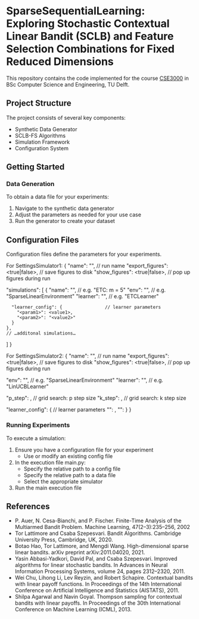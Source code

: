 # SparseSequentialLearning: Exploring Stochastic Contextual Linear Bandit (SCLB) and Feature Selection Combinations for Fixed Reduced Dimensions

This repository contains the code implemented for the course [CSE3000](https://github.com/TU-Delft-CSE/Research-Project) in BSc Computer Science and Engineering, TU Delft.
## Project Structure

The project consists of several key components:
- Synthetic Data Generator
- SCLB-FS Algorithms
- Simulation Framework
- Configuration System

## Getting Started

### Data Generation
To obtain a data file for your experiments:
1. Navigate to the synthetic data generator
2. Adjust the parameters as needed for your use case
3. Run the generator to create your dataset

## Configuration Files
Configuration files define the parameters for your experiments.

For SettingsSimulator1:
{
  "name": "<experiment-name>",           // run name
  "export_figures": <true|false>,        // save figures to disk
  "show_figures": <true|false>,          // pop up figures during run

  "simulations": [
    {
      "name": "<simulation-name>",       // e.g. "ETC: m = 5"
      "env": "<EnvironmentClassName>",   // e.g. "SparseLinearEnvironment"
      "learner": "<LearnerClassName>",   // e.g. "ETCLearner"

      "learner_config": {                // learner parameters
        "<param1>": <value1>,
        "<param2>": "<value2>"
      }
    },
    // …additonal simulations…
  ]
}

For SettingsSimulator2:
{
  "name": "<experiment-name>",             // run name
  "export_figures": <true|false>,          // save figures to disk
  "show_figures": <true|false>,            // pop up figures during run

  "env": "<EnvironmentClassName>",         // e.g. "SparseLinearEnvironment"
  "learner": "<LearnerClassName>",         // e.g. "LinUCBLearner"

  "p_step": <integer>,                     // grid search: p step size
  "k_step": <integer>,                     // grid search: k step size

  "learner_config": {                      // learner parameters
    "<param1>": <value1>,
    "<param2>": <value2>
  }
}

### Running Experiments
To execute a simulation:
1. Ensure you have a configuration file for your experiment
   - Use or modify an existing config file
2. In the execution file main.py:
   - Specify the relative path to a config file
   - Specify the relative path to a data file
   - Select the appropriate simulator
3. Run the main execution file

## References
- P. Auer, N. Cesa-Bianchi, and P. Fischer. Finite-Time Analysis of the Multiarmed Bandit Problem. Machine Learning, 47(2–3):235–256, 2002
- Tor Lattimore and Csaba Szepesvari. Bandit Algorithms. Cambridge University Press, Cambridge, UK, 2020.
- Botao Hao, Tor Lattimore, and Mengdi Wang. High-dimensional sparse linear bandits. arXiv preprint arXiv:2011.04020, 2021.
- Yasin Abbasi-Yadkori, David Pal, and Csaba Szepesvari. Improved algorithms for linear stochastic bandits. In Advances in Neural Information Processing Systems, volume 24, pages 2312–2320, 2011.
- Wei Chu, Lihong Li, Lev Reyzin, and Robert Schapire. Contextual bandits with linear payoff functions. In Proceedings of the 14th International Conference on Artificial Intelligence and Statistics (AISTATS), 2011.
- Shilpa Agarwal and Navin Goyal. Thompson sampling for contextual bandits with linear payoffs. In Proceedings of the 30th International Conference on Machine Learning (ICML), 2013.